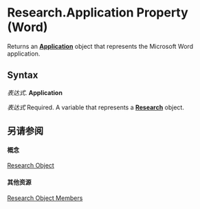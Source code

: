
# Research.Application Property (Word)

Returns an  **[Application](d1cf6f8f-4e88-bf01-93b4-90a83f79cb44.md)** object that represents the Microsoft Word application.


## Syntax

 _表达式_. **Application**

 _表达式_ Required. A variable that represents a **[Research](454e1fd6-0e52-84df-7d15-04fda00b177b.md)** object.


## 另请参阅


#### 概念


[Research Object](454e1fd6-0e52-84df-7d15-04fda00b177b.md)
#### 其他资源


[Research Object Members](http://msdn.microsoft.com/library/722f2efb-0c14-da6b-1173-29bab5f28928%28Office.15%29.aspx)